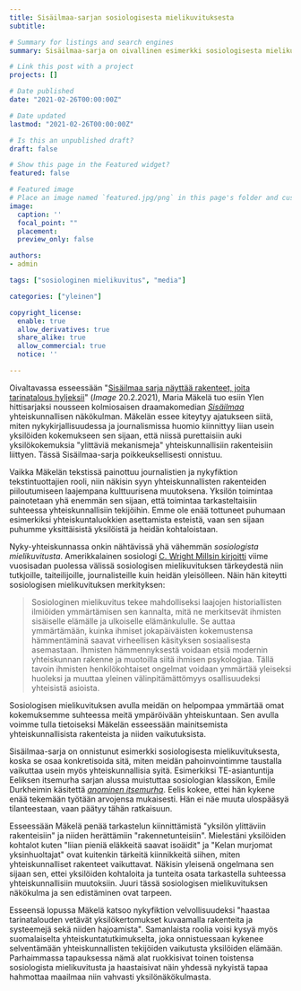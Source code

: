 ```yaml
---
title: Sisäilmaa-sarjan sosiologisesta mielikuvituksesta
subtitle:

# Summary for listings and search engines
summary: Sisäilmaa-sarja on oivallinen esimerkki sosiologisesta mielikuvituksesta, jonka avulla tuoda esiin yksilön pahoinvoinnin taustalla vaikuttavia yhteiskunnallisia tekijöitä.

# Link this post with a project
projects: []

# Date published
date: "2021-02-26T00:00:00Z"

# Date updated
lastmod: "2021-02-26T00:00:00Z"

# Is this an unpublished draft?
draft: false

# Show this page in the Featured widget?
featured: false

# Featured image
# Place an image named `featured.jpg/png` in this page's folder and customize its options here.
image:
  caption: ''
  focal_point: ""
  placement:
  preview_only: false

authors:
- admin

tags: ["sosiologinen mielikuvitus", "media"]

categories: ["yleinen"]

copyright_license:
  enable: true
  allow_derivatives: true
  share_alike: true
  allow_commercial: true
  notice: ''

---
```


Oivaltavassa esseessään "[Sisäilmaa sarja näyttää rakenteet, joita tarinatalous hyljeksii](https://www.apu.fi/artikkelit/sisailmaa-sarja-nayttaa-rakenteet-joita-tarinatalous-hyljeksii)" (*Image* 20.2.2021), Maria Mäkelä tuo esiin Ylen hittisarjaksi nousseen kolmiosaisen draamakomedian [*Sisäilmaa*](https://areena.yle.fi/1-50706776) yhteiskunnallisen näkökulman. Mäkelän essee kiteytyy ajatukseen siitä, miten nykykirjallisuudessa ja journalismissa huomio kiinnittyy liian usein yksilöiden kokemukseen sen sijaan, että niissä purettaisiin auki yksilökokemuksia "ylittäviä mekanismeja" yhteiskunnallisiin rakenteisiin liittyen. Tässä Sisäilmaa-sarja poikkeuksellisesti onnistuu.

Vaikka Mäkelän tekstissä painottuu journalistien ja nykyfiktion tekstintuottajien rooli, niin näkisin syyn yhteiskunnallisten rakenteiden piiloutumiseen laajempana kulttuurisena muutoksena. Yksilön toimintaa painotetaan yhä enemmän sen sijaan, että toimintaa tarkasteltaisiin suhteessa yhteiskunnallisiin tekijöihin. Emme ole enää tottuneet puhumaan esimerkiksi yhteiskuntaluokkien asettamista esteistä, vaan sen sijaan puhumme yksittäisistä yksilöistä ja heidän kohtaloistaan.

Nyky-yhteiskunnassa onkin nähtävissä yhä vähemmän *sosiologista mielikuvitusta*. Amerikkalainen sosiologi [C. Wright Millsin kirjoitti](https://www.gaudeamus.fi/mills_sosiologinen/) viime vuosisadan puolessa välissä sosiologisen mielikuvituksen tärkeydestä niin tutkjoille, taiteilijoille, journalisteille kuin heidän yleisölleen. Näin hän kiteytti sosiologisen mielikuvituksen merkityksen:

> Sosiologinen mielikuvitus tekee mahdolliseksi laajojen historiallisten ilmiöiden ymmärtämisen sen kannalta, mitä ne merkitsevät ihmisten sisäiselle elämälle ja ulkoiselle elämänkululle. Se auttaa ymmärtämään, kuinka ihmiset jokapäiväisten kokemustensa hämmentäminä saavat virheellisen käsityksen sosiaalisesta asemastaan. Ihmisten hämmennyksestä voidaan etsiä modernin yhteiskunnan rakenne ja muotoilla siitä ihmisen psykologiaa. Tällä tavoin ihmisten henkilökohtaiset ongelmat voidaan ymmärtää yleiseksi huoleksi ja muuttaa yleinen välinpitämättömyys osallisuudeksi yhteisistä asioista.

Sosiologisen mielikuvituksen avulla meidän on helpompaa ymmärtää omat kokemuksemme suhteessa meitä ympäröivään yhteiskuntaan. Sen avulla voimme tulla tietoiseksi Mäkelän esseessään mainitsemista yhteiskunnallisista rakenteista ja niiden vaikutuksista.

Sisäilmaa-sarja on onnistunut esimerkki sosiologisesta mielikuvituksesta, koska se osaa konkretisoida sitä, miten meidän pahoinvointimme taustalla vaikuttaa usein myös yhteiskunnallisia syitä. Esimerkiksi TE-asiantuntija Eeliksen itsemurha sarjan alussa muistuttaa sosiologian klassikon, Emile Durkheimin käsitettä [*anominen itsemurha*](https://en.wikipedia.org/wiki/Suicide_(Durkheim_book)#Anomic_suicide). Eelis kokee, ettei hän kykene enää tekemään työtään arvojensa mukaisesti. Hän ei näe muuta ulospääsyä tilanteestaan, vaan päätyy tähän ratkaisuun.

Esseessään Mäkelä penää tarkastelun kiinnittämistä "yksilön ylittäviin rakenteisiin" ja niiden herättämiin "rakennetunteisiin". Mielestäni yksilöiden kohtalot kuten "liian pieniä eläkkeitä saavat isoäidit" ja "Kelan murjomat yksinhuoltajat" ovat kuitenkin tärkeitä kiinnikkeitä siihen, miten yhteiskunnalliset rakenteet vaikuttavat. Näkisin yleisenä ongelmana sen sijaan sen, ettei yksilöiden kohtaloita ja tunteita osata tarkastella suhteessa yhteiskunnallisiin muutoksiin. Juuri tässä sosiologisen mielikuvituksen näkökulma ja sen edistäminen ovat tarpeen.

Esseensä lopussa Mäkelä katsoo nykyfiktion velvollisuudeksi "haastaa tarinatalouden vetävät yksilökertomukset kuvaamalla rakenteita ja systeemejä sekä niiden hajoamista". Samanlaista roolia voisi kysyä myös suomalaiselta yhteiskuntatutkimukselta, joka onnistuessaan kykenee selventämään yhteiskunnallisten tekijöiden vaikutusta yksilöiden elämään. Parhaimmassa tapauksessa nämä alat ruokkisivat toinen toistensa sosiologista mielikuvitusta ja haastaisivat näin yhdessä nykyistä tapaa hahmottaa maailmaa niin vahvasti yksilönäkökulmasta.